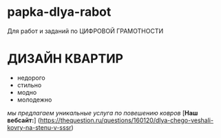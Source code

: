 # papka-dlya-rabot
Для работ и заданий по ЦИФРОВОЙ ГРАМОТНОСТИ
# ДИЗАЙН КВАРТИР
* недорого
* стильно
* модно
* молодежно

*мы предлагаем уникальные услуга по повешению ковров*
[**Наш вебсайт:**] (https://thequestion.ru/questions/160120/dlya-chego-veshali-kovry-na-stenu-v-sssr)
